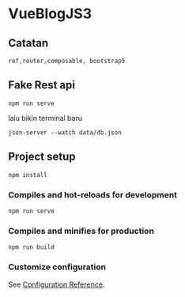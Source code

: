 # VueBlogJS3

## Catatan

```
ref,router,composable, bootstrap5
```

## Fake Rest api

```
npm run serve
```
lalu bikin terminal baru

```
json-server --watch data/db.json
```

## Project setup
```
npm install
```

### Compiles and hot-reloads for development
```
npm run serve
```

### Compiles and minifies for production
```
npm run build
```

### Customize configuration
See [Configuration Reference](https://cli.vuejs.org/config/).
